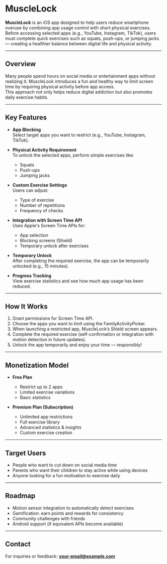 # MuscleLock

**MuscleLock** is an iOS app designed to help users reduce smartphone overuse by combining app usage control with short physical exercises.  
Before accessing selected apps (e.g., YouTube, Instagram, TikTok), users must complete quick exercises such as squats, push-ups, or jumping jacks — creating a healthier balance between digital life and physical activity.

---

## Overview

Many people spend hours on social media or entertainment apps without realizing it. MuscleLock introduces a fun and healthy way to limit screen time by requiring physical activity before app access.  
This approach not only helps reduce digital addiction but also promotes daily exercise habits.

---

## Key Features

- **App Blocking**  
  Select target apps you want to restrict (e.g., YouTube, Instagram, TikTok).
  
- **Physical Activity Requirement**  
  To unlock the selected apps, perform simple exercises like:
  - Squats
  - Push-ups
  - Jumping jacks

- **Custom Exercise Settings**  
  Users can adjust:
  - Type of exercise
  - Number of repetitions
  - Frequency of checks

- **Integration with Screen Time API**  
  Uses Apple's Screen Time APIs for:
  - App selection
  - Blocking screens (Shield)
  - Temporary unlock after exercises

- **Temporary Unlock**  
  After completing the required exercise, the app can be temporarily unlocked (e.g., 15 minutes).

- **Progress Tracking**  
  View exercise statistics and see how much app usage has been reduced.

---

## How It Works

1. Grant permissions for Screen Time API.  
2. Choose the apps you want to limit using the FamilyActivityPicker.  
3. When launching a restricted app, MuscleLock’s Shield screen appears.  
4. Complete the required exercise (self-confirmation or integration with motion detection in future updates).  
5. Unlock the app temporarily and enjoy your time — responsibly!

---

## Monetization Model

- **Free Plan**
  - Restrict up to 2 apps
  - Limited exercise variations
  - Basic statistics

- **Premium Plan (Subscription)**
  - Unlimited app restrictions
  - Full exercise library
  - Advanced statistics & insights
  - Custom exercise creation

---

## Target Users

- People who want to cut down on social media time
- Parents who want their children to stay active while using devices
- Anyone looking for a fun motivation to exercise daily

---

## Roadmap

- Motion sensor integration to automatically detect exercises
- Gamification: earn points and rewards for consistency
- Community challenges with friends
- Android support (if equivalent APIs become available)

---

## Contact

For inquiries or feedback: **your-email@example.com**

